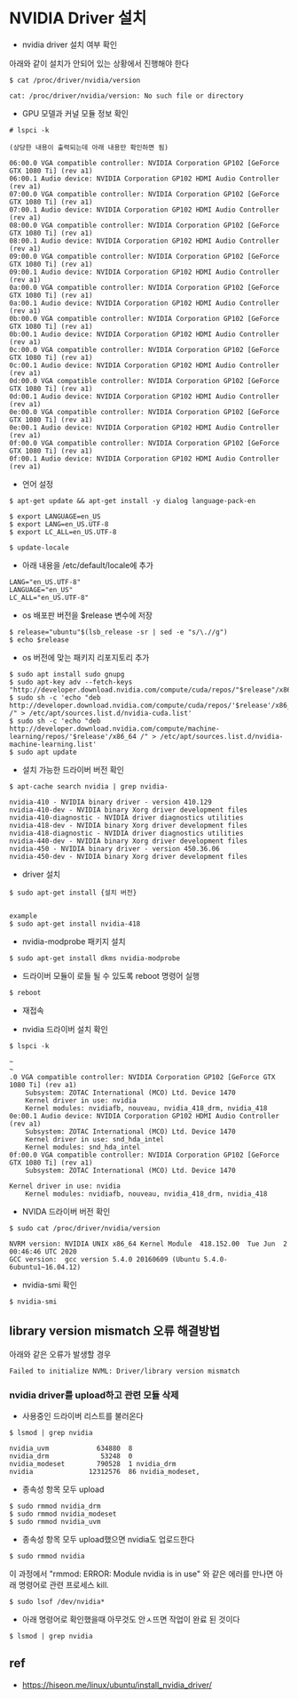 # NVIDIA Driver 설치

- nvidia driver 설치 여부 확인

아래와 같이 설치가 안되어 있는 상황에서 진행해야 한다
```
$ cat /proc/driver/nvidia/version

cat: /proc/driver/nvidia/version: No such file or directory
```

- GPU 모델과 커널 모듈 정보 확인
```
# lspci -k

(상당한 내용이 출력되는데 아래 내용만 확인하면 됨)

06:00.0 VGA compatible controller: NVIDIA Corporation GP102 [GeForce GTX 1080 Ti] (rev a1)
06:00.1 Audio device: NVIDIA Corporation GP102 HDMI Audio Controller (rev a1)
07:00.0 VGA compatible controller: NVIDIA Corporation GP102 [GeForce GTX 1080 Ti] (rev a1)
07:00.1 Audio device: NVIDIA Corporation GP102 HDMI Audio Controller (rev a1)
08:00.0 VGA compatible controller: NVIDIA Corporation GP102 [GeForce GTX 1080 Ti] (rev a1)
08:00.1 Audio device: NVIDIA Corporation GP102 HDMI Audio Controller (rev a1)
09:00.0 VGA compatible controller: NVIDIA Corporation GP102 [GeForce GTX 1080 Ti] (rev a1)
09:00.1 Audio device: NVIDIA Corporation GP102 HDMI Audio Controller (rev a1)
0a:00.0 VGA compatible controller: NVIDIA Corporation GP102 [GeForce GTX 1080 Ti] (rev a1)
0a:00.1 Audio device: NVIDIA Corporation GP102 HDMI Audio Controller (rev a1)
0b:00.0 VGA compatible controller: NVIDIA Corporation GP102 [GeForce GTX 1080 Ti] (rev a1)
0b:00.1 Audio device: NVIDIA Corporation GP102 HDMI Audio Controller (rev a1)
0c:00.0 VGA compatible controller: NVIDIA Corporation GP102 [GeForce GTX 1080 Ti] (rev a1)
0c:00.1 Audio device: NVIDIA Corporation GP102 HDMI Audio Controller (rev a1)
0d:00.0 VGA compatible controller: NVIDIA Corporation GP102 [GeForce GTX 1080 Ti] (rev a1)
0d:00.1 Audio device: NVIDIA Corporation GP102 HDMI Audio Controller (rev a1)
0e:00.0 VGA compatible controller: NVIDIA Corporation GP102 [GeForce GTX 1080 Ti] (rev a1)
0e:00.1 Audio device: NVIDIA Corporation GP102 HDMI Audio Controller (rev a1)
0f:00.0 VGA compatible controller: NVIDIA Corporation GP102 [GeForce GTX 1080 Ti] (rev a1)
0f:00.1 Audio device: NVIDIA Corporation GP102 HDMI Audio Controller (rev a1)
```

- 언어 설정
```
$ apt-get update && apt-get install -y dialog language-pack-en

$ export LANGUAGE=en_US
$ export LANG=en_US.UTF-8
$ export LC_ALL=en_US.UTF-8

$ update-locale
```

- 아래 내용을 /etc/default/locale에 추가
```
LANG="en_US.UTF-8"
LANGUAGE="en_US"
LC_ALL="en_US.UTF-8"
```

- os 배포판 버전을 $release 변수에 저장
```
$ release="ubuntu"$(lsb_release -sr | sed -e "s/\.//g")
$ echo $release
```

- os 버전에 맞는 패키지 리포지토리 추가
```
$ sudo apt install sudo gnupg
$ sudo apt-key adv --fetch-keys "http://developer.download.nvidia.com/compute/cuda/repos/"$release"/x86_64/7fa2af80.pub"
$ sudo sh -c 'echo "deb http://developer.download.nvidia.com/compute/cuda/repos/'$release'/x86_64 /" > /etc/apt/sources.list.d/nvidia-cuda.list'
$ sudo sh -c 'echo "deb http://developer.download.nvidia.com/compute/machine-learning/repos/'$release'/x86_64 /" > /etc/apt/sources.list.d/nvidia-machine-learning.list'
$ sudo apt update
```

- 설치 가능한 드라이버 버전 확인
```
$ apt-cache search nvidia | grep nvidia-

nvidia-410 - NVIDIA binary driver - version 410.129
nvidia-410-dev - NVIDIA binary Xorg driver development files
nvidia-410-diagnostic - NVIDIA driver diagnostics utilities
nvidia-418-dev - NVIDIA binary Xorg driver development files
nvidia-418-diagnostic - NVIDIA driver diagnostics utilities
nvidia-440-dev - NVIDIA binary Xorg driver development files
nvidia-450 - NVIDIA binary driver - version 450.36.06
nvidia-450-dev - NVIDIA binary Xorg driver development files
```

- driver 설치
```
$ sudo apt-get install {설치 버전}


example
$ sudo apt-get install nvidia-418
```

- nvidia-modprobe 패키지 설치
```
$ sudo apt-get install dkms nvidia-modprobe
```

- 드라이버 모듈이 로들 될 수 있도록 reboot 명령어 실행
```
$ reboot
```

- 재접속

- nvidia 드라이버 설치 확인
```
$ lspci -k

~
~
.0 VGA compatible controller: NVIDIA Corporation GP102 [GeForce GTX 1080 Ti] (rev a1)
	Subsystem: ZOTAC International (MCO) Ltd. Device 1470
	Kernel driver in use: nvidia
	Kernel modules: nvidiafb, nouveau, nvidia_418_drm, nvidia_418
0e:00.1 Audio device: NVIDIA Corporation GP102 HDMI Audio Controller (rev a1)
	Subsystem: ZOTAC International (MCO) Ltd. Device 1470
	Kernel driver in use: snd_hda_intel
	Kernel modules: snd_hda_intel
0f:00.0 VGA compatible controller: NVIDIA Corporation GP102 [GeForce GTX 1080 Ti] (rev a1)
	Subsystem: ZOTAC International (MCO) Ltd. Device 1470

Kernel driver in use: nvidia
	Kernel modules: nvidiafb, nouveau, nvidia_418_drm, nvidia_418
```

- NVIDA 드라이버 버전 확인

```
$ sudo cat /proc/driver/nvidia/version

NVRM version: NVIDIA UNIX x86_64 Kernel Module  418.152.00  Tue Jun  2 00:46:46 UTC 2020
GCC version:  gcc version 5.4.0 20160609 (Ubuntu 5.4.0-6ubuntu1~16.04.12)
```

- nvidia-smi 확인

```
$ nvidia-smi
```

## library version mismatch 오류 해결방법

아래와 같은 오류가 발생할 경우
```
Failed to initialize NVML: Driver/library version mismatch
```

### nvidia driver를 upload하고 관련 모듈 삭제

- 사용중인 드라이버 리스트를 불러온다
```
$ lsmod | grep nvidia

nvidia_uvm            634880  8
nvidia_drm             53248  0
nvidia_modeset        790528  1 nvidia_drm
nvidia              12312576  86 nvidia_modeset,
```

- 종속성 항목 모두 upload
```
$ sudo rmmod nvidia_drm
$ sudo rmmod nvidia_modeset
$ sudo rmmod nvidia_uvm
```

- 종속성 항목 모두 upload했으면 nvidia도 업로드한다
```
$ sudo rmmod nvidia
```

이 과정에서 "rmmod: ERROR: Module nvidia is in use" 와 같은 에러를 만나면 아래 명령어로 관련 프로세스 kill.
```
$ sudo lsof /dev/nvidia*
```

- 아래 명령어로 확인했을때 아무것도 안ㅅ뜨면 작업이 완료 된 것이다
```
$ lsmod | grep nvidia
```

## ref
- https://hiseon.me/linux/ubuntu/install_nvidia_driver/
